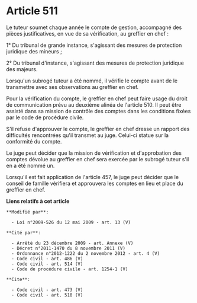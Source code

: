 # Article 511

Le tuteur soumet chaque année le compte de gestion, accompagné des pièces justificatives, en vue de sa vérification, au
greffier en chef : 

1° Du tribunal de grande instance, s'agissant des mesures de protection juridique des mineurs ; 

2° Du tribunal d'instance, s'agissant des mesures de protection juridique des majeurs. 

Lorsqu'un subrogé tuteur a été nommé, il vérifie le compte avant de le transmettre avec ses observations au greffier en
chef. 

Pour la vérification du compte, le greffier en chef peut faire usage du droit de communication prévu au deuxième alinéa de
l'article 510. Il peut être assisté dans sa mission de contrôle des comptes dans les conditions fixées par le code de
procédure civile. 

S'il refuse d'approuver le compte, le greffier en chef dresse un rapport des difficultés rencontrées qu'il transmet au juge.
Celui-ci statue sur la conformité du compte. 

Le juge peut décider que la mission de vérification et d'approbation des comptes dévolue au greffier en chef sera exercée par
le subrogé tuteur s'il en a été nommé un. 

Lorsqu'il est fait application de l'article 457, le juge peut décider que le conseil de famille vérifiera et approuvera les
comptes en lieu et place du greffier en chef.

**Liens relatifs à cet article**

	**Modifié par**:

	  - Loi n°2009-526 du 12 mai 2009 - art. 13 (V)

	**Cité par**:

	  - Arrêté du 23 décembre 2009 - art. Annexe (V)
	  - Décret n°2011-1470 du 8 novembre 2011 (V)
	  - Ordonnance n°2012-1222 du 2 novembre 2012 - art. 4 (V)
	  - Code civil - art. 486 (V)
	  - Code civil - art. 514 (V)
	  - Code de procédure civile - art. 1254-1 (V)

	**Cite**:

	  - Code civil - art. 473 (V)
	  - Code civil - art. 510 (V)
